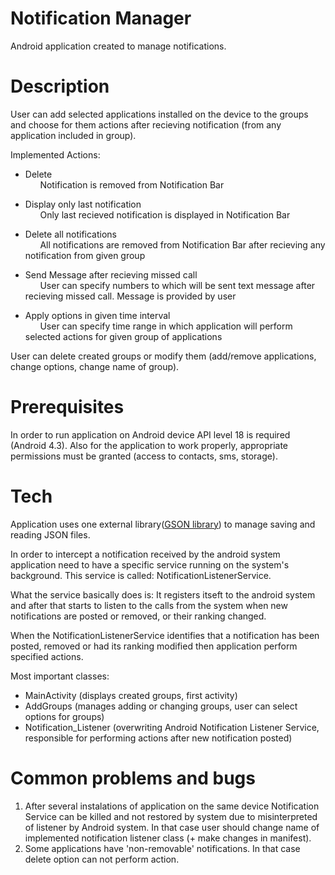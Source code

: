 # Notification Manager

Android application created to manage notifications.


# Description

User can add selected applications installed on the device to the groups and choose for them actions after recieving notification (from any application included in group).

Implemented Actions:

- Delete
<br />&nbsp;&nbsp;&nbsp;&nbsp;&nbsp;&nbsp;Notification is removed from Notification Bar
- Display only last notification
<br />&nbsp;&nbsp;&nbsp;&nbsp;&nbsp;&nbsp;Only last recieved notification is displayed in Notification Bar

- Delete all notifications
<br />&nbsp;&nbsp;&nbsp;&nbsp;&nbsp;&nbsp;All notifications are removed from Notification Bar after recieving any notification from given group

- Send Message after recieving missed call
<br />&nbsp;&nbsp;&nbsp;&nbsp;&nbsp;&nbsp;User can specify numbers to which will be sent text message after recieving missed call. Message is provided by user
- Apply options in given time interval
<br />&nbsp;&nbsp;&nbsp;&nbsp;&nbsp;&nbsp;User can specify time range in which application will perform selected actions for given group of applications

User can delete created groups or modify them (add/remove applications, change options, change name of group).

# Prerequisites

In order to run application on Android device API level 18 is required (Android 4.3).
Also for the application to work properly, appropriate permissions must be granted (access to contacts, sms, storage).

# Tech

Application uses one external library([GSON library][df1]) to manage saving and reading JSON files.

In order to intercept a notification received by the android system application need to have a specific service running on the system's background. This service is called: NotificationListenerService.

What the service basically does is: It registers itseft to the android system and after that starts to listen to the calls from the system when new notifications are posted or removed, or their ranking changed.

When the NotificationListenerService identifies that a notification has been posted, removed or had its ranking modified then application perform specified actions.

Most important classes:
- MainActivity (displays created groups, first activity)
- AddGroups (manages adding or changing groups, user can select options for groups)
- Notification_Listener (overwriting Android Notification Listener Service, responsible for performing actions after new notification posted)

# Common problems and bugs

1) After several instalations of application on the same device Notification Service can be killed and not restored by system due to misinterpreted of listener by Android system. In that case user should change name of implemented notification listener class (+ make changes in manifest).
2) Some applications have 'non-removable' notifications. In that case delete option can not perform action.

[df1]: <https://github.com/google/gson>
